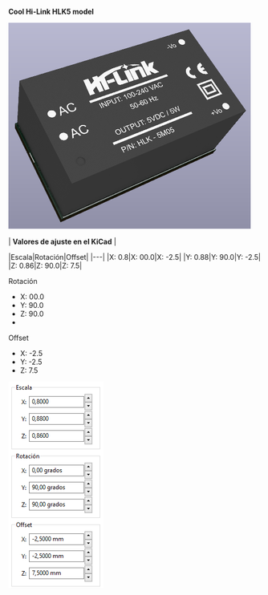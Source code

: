 **Cool Hi-Link HLK5 model**

![Optional Text](../Hi-Link_HLK5/hlk5.png)

| **Valores de ajuste en el KiCad** |

|Escala|Rotación|Offset|
|---|
  |X: 0.8|X: 00.0|X: -2.5|
  |Y: 0.88|Y: 90.0|Y: -2.5|
  |Z: 0.86|Z: 90.0|Z: 7.5|
   
Rotación
  - X: 00.0
  - Y: 90.0
  - Z: 90.0
  - 
Offset
  - X: -2.5
  - Y: -2.5
  - Z: 7.5

![Optional Text](../Hi-Link_HLK5/ajustes.png)
